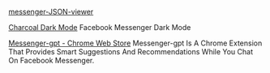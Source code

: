 
[messenger-JSON-viewer](https://github.com/Yukaii/messenger-JSON-viewer)

[Charcoal Dark Mode](https://chrome.google.com/webstore/detail/charcoal-dark-mode-for-me/aaekanoannlhnajolbijaoflfhikcgng)
Facebook Messenger Dark Mode

[Messenger-gpt - Chrome Web Store](https://chrome.google.com/webstore/detail/messenger-gpt/pfggffgolodggkhmejbeoghfpcfpkieb)
Messenger-gpt Is A Chrome Extension That Provides Smart Suggestions And Recommendations While You Chat On Facebook Messenger.
